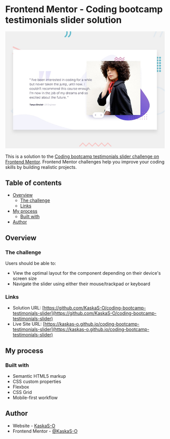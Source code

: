 # Frontend Mentor - Coding bootcamp testimonials slider solution

![Design preview for the Coding bootcamp testimonials slider coding challenge](./design/desktop-preview.jpg)

This is a solution to the [Coding bootcamp testimonials slider challenge on Frontend Mentor](https://www.frontendmentor.io/challenges/coding-bootcamp-testimonials-slider-4FNyLA8JL). Frontend Mentor challenges help you improve your coding skills by building realistic projects.

## Table of contents

- [Overview](#overview)
  - [The challenge](#the-challenge)
  - [Links](#links)
- [My process](#my-process)
  - [Built with](#built-with)
- [Author](#author)

## Overview

### The challenge

Users should be able to:

- View the optimal layout for the component depending on their device's screen size
- Navigate the slider using either their mouse/trackpad or keyboard

### Links

- Solution URL: [https://github.com/KaskaS-O/coding-bootcamp-testimonials-slider](https://github.com/KaskaS-O/coding-bootcamp-testimonials-slider)
- Live Site URL: [https://kaskas-o.github.io/coding-bootcamp-testimonials-slider](https://kaskas-o.github.io/coding-bootcamp-testimonials-slider)

## My process

### Built with

- Semantic HTML5 markup
- CSS custom properties
- Flexbox
- CSS Grid
- Mobile-first workflow

## Author

- Website - [KaskaS-O](https://github.com/KaskaS-O)
- Frontend Mentor - [@KaskaS-O](https://www.frontendmentor.io/profile/KaskaS-O)
